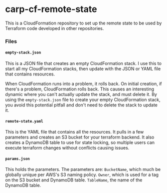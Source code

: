 # carp-cf-remote-state
This is a CloudFormation repository to set up the remote state to be used by Terraform code developed in other repositories.

### Files

#### `empty-stack.json`
This is a JSON file that creates an empty CloudFormation stack. I use this to start all my CloudFormation stacks, then update with the JSON or YAML file that contains resources.

When CloudFormation runs into a problem, it rolls back. On initial creation, if there's a problem, CloudFormation rolls back. This causes an interesting dynamic where you can't actually update the stack, and must delete it. By using the `empty-stack.json` file to create your empty CloudFormation stack, you avoid this potential pitfall and don't need to delete the stack to update it.

#### `remote-state.yaml`
This is the YAML file that contains all the resources. It pulls in a few parameters and creates an S3 bucket for your terraform backend. It also creates a DynamoDB table to use for state locking, so multiple users can execute terraform changes without conflicts causing issues.

#### `params.json`
This holds the parameters. The parameters are:
`BucketName`, which much be globally unique per AWS's S3 naming policy.
`Owner`, which is used for a tag on the S3 bucket and DynamoDB table.
`TableName`, the name of the DynamoDB table.
